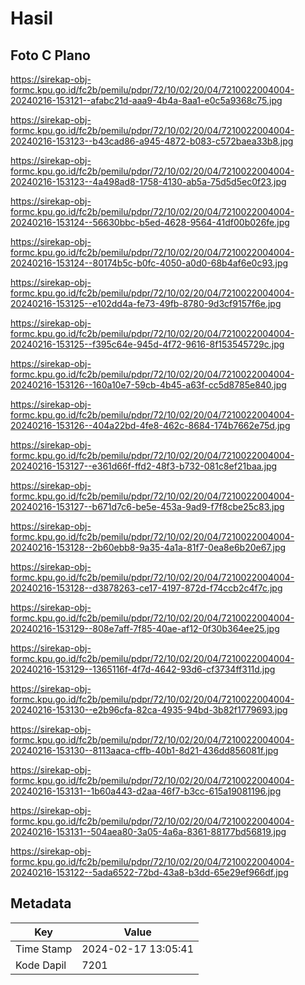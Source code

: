 # Hasil

## Foto C Plano

https://sirekap-obj-formc.kpu.go.id/fc2b/pemilu/pdpr/72/10/02/20/04/7210022004004-20240216-153121--afabc21d-aaa9-4b4a-8aa1-e0c5a9368c75.jpg

https://sirekap-obj-formc.kpu.go.id/fc2b/pemilu/pdpr/72/10/02/20/04/7210022004004-20240216-153123--b43cad86-a945-4872-b083-c572baea33b8.jpg

https://sirekap-obj-formc.kpu.go.id/fc2b/pemilu/pdpr/72/10/02/20/04/7210022004004-20240216-153123--4a498ad8-1758-4130-ab5a-75d5d5ec0f23.jpg

https://sirekap-obj-formc.kpu.go.id/fc2b/pemilu/pdpr/72/10/02/20/04/7210022004004-20240216-153124--56630bbc-b5ed-4628-9564-41df00b026fe.jpg

https://sirekap-obj-formc.kpu.go.id/fc2b/pemilu/pdpr/72/10/02/20/04/7210022004004-20240216-153124--80174b5c-b0fc-4050-a0d0-68b4af6e0c93.jpg

https://sirekap-obj-formc.kpu.go.id/fc2b/pemilu/pdpr/72/10/02/20/04/7210022004004-20240216-153125--e102dd4a-fe73-49fb-8780-9d3cf9157f6e.jpg

https://sirekap-obj-formc.kpu.go.id/fc2b/pemilu/pdpr/72/10/02/20/04/7210022004004-20240216-153125--f395c64e-945d-4f72-9616-8f153545729c.jpg

https://sirekap-obj-formc.kpu.go.id/fc2b/pemilu/pdpr/72/10/02/20/04/7210022004004-20240216-153126--160a10e7-59cb-4b45-a63f-cc5d8785e840.jpg

https://sirekap-obj-formc.kpu.go.id/fc2b/pemilu/pdpr/72/10/02/20/04/7210022004004-20240216-153126--404a22bd-4fe8-462c-8684-174b7662e75d.jpg

https://sirekap-obj-formc.kpu.go.id/fc2b/pemilu/pdpr/72/10/02/20/04/7210022004004-20240216-153127--e361d66f-ffd2-48f3-b732-081c8ef21baa.jpg

https://sirekap-obj-formc.kpu.go.id/fc2b/pemilu/pdpr/72/10/02/20/04/7210022004004-20240216-153127--b671d7c6-be5e-453a-9ad9-f7f8cbe25c83.jpg

https://sirekap-obj-formc.kpu.go.id/fc2b/pemilu/pdpr/72/10/02/20/04/7210022004004-20240216-153128--2b60ebb8-9a35-4a1a-81f7-0ea8e6b20e67.jpg

https://sirekap-obj-formc.kpu.go.id/fc2b/pemilu/pdpr/72/10/02/20/04/7210022004004-20240216-153128--d3878263-ce17-4197-872d-f74ccb2c4f7c.jpg

https://sirekap-obj-formc.kpu.go.id/fc2b/pemilu/pdpr/72/10/02/20/04/7210022004004-20240216-153129--808e7aff-7f85-40ae-af12-0f30b364ee25.jpg

https://sirekap-obj-formc.kpu.go.id/fc2b/pemilu/pdpr/72/10/02/20/04/7210022004004-20240216-153129--1365116f-4f7d-4642-93d6-cf3734ff311d.jpg

https://sirekap-obj-formc.kpu.go.id/fc2b/pemilu/pdpr/72/10/02/20/04/7210022004004-20240216-153130--e2b96cfa-82ca-4935-94bd-3b82f1779693.jpg

https://sirekap-obj-formc.kpu.go.id/fc2b/pemilu/pdpr/72/10/02/20/04/7210022004004-20240216-153130--8113aaca-cffb-40b1-8d21-436dd856081f.jpg

https://sirekap-obj-formc.kpu.go.id/fc2b/pemilu/pdpr/72/10/02/20/04/7210022004004-20240216-153131--1b60a443-d2aa-46f7-b3cc-615a19081196.jpg

https://sirekap-obj-formc.kpu.go.id/fc2b/pemilu/pdpr/72/10/02/20/04/7210022004004-20240216-153131--504aea80-3a05-4a6a-8361-88177bd56819.jpg

https://sirekap-obj-formc.kpu.go.id/fc2b/pemilu/pdpr/72/10/02/20/04/7210022004004-20240216-153122--5ada6522-72bd-43a8-b3dd-65e29ef966df.jpg


## Metadata

| Key        | Value               |
| ---------- | ------------------- |
| Time Stamp | 2024-02-17 13:05:41 |
| Kode Dapil | 7201                |



